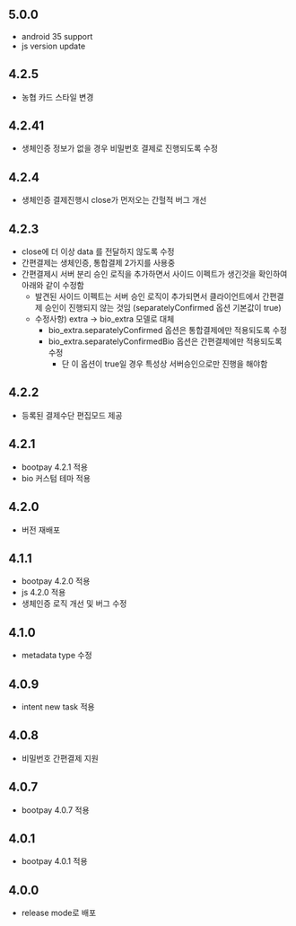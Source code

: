 ## 5.0.0
* android 35 support
* js version update

## 4.2.5 
* 농협 카드 스타일 변경 

## 4.2.41
* 생체인증 정보가 없을 경우 비밀번호 결제로 진행되도록 수정

## 4.2.4
* 생체인증 결제진행시 close가 먼저오는 간헐적 버그 개선 

## 4.2.3
* close에 더 이상 data 를 전달하지 않도록 수정 
* 간편결제는 생체인증, 통합결제 2가지를 사용중
* 간편결제시 서버 분리 승인 로직을 추가하면서 사이드 이펙트가 생긴것을 확인하여 아래와 같이 수정함
    * 발견된 사이드 이펙트는 서버 승인 로직이 추가되면서 클라이언트에서 간편결제 승인이 진행되지 않는 것임 (separatelyConfirmed 옵션 기본값이 true)
    * 수정사항) extra -> bio_extra 모델로 대체
        * bio_extra.separatelyConfirmed 옵션은 통합결제에만 적용되도록 수정
        * bio_extra.separatelyConfirmedBio 옵션은 간편결제에만 적용되도록 수정
            - 단 이 옵션이 true일 경우 특성상 서버승인으로만 진행을 해야함

## 4.2.2
* 등록된 결제수단 편집모드 제공 

## 4.2.1
* bootpay 4.2.1 적용
* bio 커스텀 테마 적용  

## 4.2.0
* 버전 재배포

## 4.1.1
* bootpay 4.2.0 적용
* js 4.2.0 적용
* 생체인증 로직 개선 및 버그 수정 

## 4.1.0
* metadata type 수정 

## 4.0.9
* intent new task 적용 

## 4.0.8
* 비밀번호 간편결제 지원

## 4.0.7
* bootpay 4.0.7 적용

## 4.0.1
* bootpay 4.0.1 적용 

## 4.0.0
* release mode로 배포
   